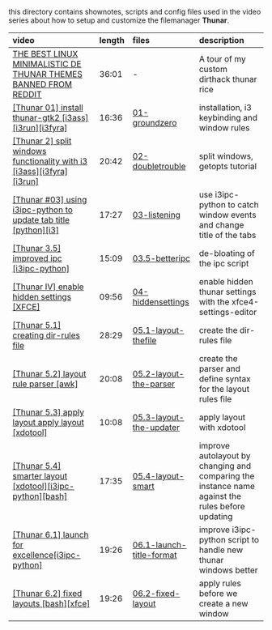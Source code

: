 this directory contains shownotes, scripts and config files used in the video series about how to setup and customize the filemanager **Thunar**.  

| video | length | files | description |
|:----- |:------ | :----  |:----------- |
|[THE BEST LINUX MINIMALISTIC DE THUNAR THEMES BANNED FROM REDDIT] | 36:01 | - | A tour of my custom dirthack thunar rice |
|[[Thunar 01] install thunar-gtk2 [i3ass][i3run][i3fyra]](https://youtu.be/K67YPzsEMWs) | 16:36 | [01-groundzero] | installation, i3 keybinding and window rules |
|[[Thunar 2] split windows functionality with i3 [i3ass][i3fyra][i3run]](https://youtu.be/YAZq5FO0ffI) | 20:42 | [02-doubletrouble] | split windows, getopts tutorial |
|[[Thunar #03] using i3ipc-python to update tab title [python][i3]](https://youtu.be/yPFciqUtzo8) | 17:27 | [03-listening] | use i3ipc-python to catch window events and change title of the tabs |
|[[Thunar 3.5] improved ipc [i3ipc-python]](https://youtu.be/bUU9n4xs8QM) | 15:09 | [03.5-betteripc] | de-bloating of the ipc script |
|[[Thunar IV] enable hidden settings [XFCE]](https://youtu.be/sOb6JziHjC4) | 09:56 | [04-hiddensettings] | enable hidden thunar settings with the xfce4-settings-editor |
|[[Thunar 5.1] creating dir-rules file](https://youtu.be/beaa7lUurkg) | 28:29 | [05.1-layout-thefile] | create the dir-rules file |
|[[Thunar 5.2] layout rule parser [awk]](https://youtu.be/lRvOpCRutDo) | 20:08 | [05.2-layout-the-parser] | create the parser and define syntax for the layout rules file |
|[[Thunar 5.3] apply layout apply layout [xdotool]](https://youtu.be/-Gb-nYsIbiY) | 10:08 | [05.3-layout-the-updater] | apply layout with xdotool |
|[[Thunar 5.4] smarter layout [xdotool][i3ipc-python][bash]](https://youtu.be/orzFgO4CU88) | 17:35 | [05.4-layout-smart] | improve autolayout by changing and comparing the instance name against the rules before updating |
|[[Thunar 6.1] launch for excellence[i3ipc-python]](https://youtu.be/4FpOGSO797w) | 19:26 | [06.1-launch-title-format] | improve i3ipc-python script to handle new thunar windows better |
|[[Thunar 6.2] fixed layouts [bash][xfce]](https://youtu.be/lDOdKulJNGw) | 19:26 | [06.2-fixed-layout] | apply rules before we create a new window |


[06.2-fixed-layout]: https://github.com/budlabs/youtube/tree/master/thunar/06.2-fixed-layout
[06.1-launch-title-format]: https://github.com/budlabs/youtube/tree/master/thunar/06.1-launch-title-format
[05.4-layout-smart]: https://github.com/budlabs/youtube/tree/master/thunar/05.4-layout-smart
[05.3-layout-the-updater]: https://github.com/budlabs/youtube/tree/master/thunar/05.3-layout-the-updater
[05.2-layout-the-parser]: https://github.com/budlabs/youtube/tree/master/thunar/05.2-layout-the-parser
[05.1-layout-thefile]: https://github.com/budlabs/youtube/tree/master/thunar/05.1-layout-thefile
[04-hiddensettings]: https://github.com/budlabs/youtube/tree/master/thunar/04-hiddensettings
[03.5-betteripc]: https://github.com/budlabs/youtube/tree/master/thunar/03.5-betteripc
[01-groundzero]: https://github.com/budlabs/youtube/tree/master/thunar/01-groundzero
[03-listening]: https://github.com/budlabs/youtube/tree/master/thunar/03-listening
[02-doubletrouble]: https://github.com/budlabs/youtube/tree/master/thunar/02-doubletrouble
[THE BEST LINUX MINIMALISTIC DE THUNAR THEMES BANNED FROM REDDIT]: https://youtu.be/9IuzFnQ46jo
